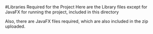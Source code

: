 #Libraries Required for the Project
Here are the Library files except for JavaFX for running the project, included in this directory

Also, there are JavaFX files required, which are also included in the zip uploaded.

